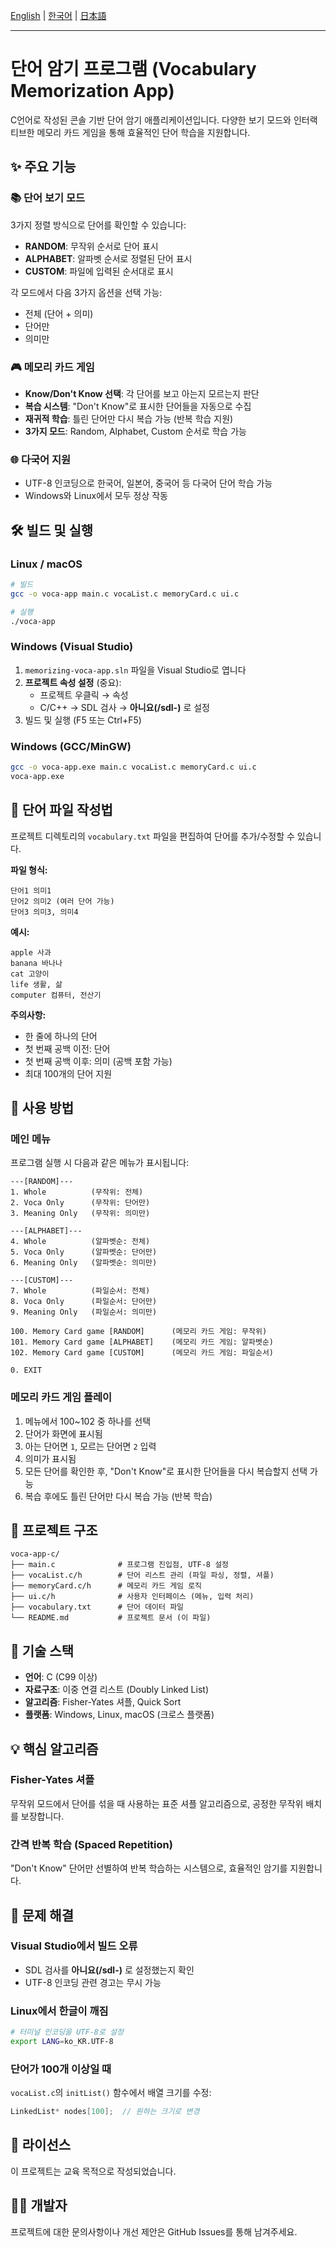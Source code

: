 [English](./README.md) | [한국어](./README.ko.md) | [日本語](./README.ja.md)

---

# 단어 암기 프로그램 (Vocabulary Memorization App)

C언어로 작성된 콘솔 기반 단어 암기 애플리케이션입니다. 다양한 보기 모드와 인터랙티브한 메모리 카드 게임을 통해 효율적인 단어 학습을 지원합니다.

## ✨ 주요 기능

### 📚 단어 보기 모드

3가지 정렬 방식으로 단어를 확인할 수 있습니다:

- **RANDOM**: 무작위 순서로 단어 표시
- **ALPHABET**: 알파벳 순서로 정렬된 단어 표시
- **CUSTOM**: 파일에 입력된 순서대로 표시

각 모드에서 다음 3가지 옵션을 선택 가능:

- 전체 (단어 + 의미)
- 단어만
- 의미만

### 🎮 메모리 카드 게임

- **Know/Don't Know 선택**: 각 단어를 보고 아는지 모르는지 판단
- **복습 시스템**: "Don't Know"로 표시한 단어들을 자동으로 수집
- **재귀적 학습**: 틀린 단어만 다시 복습 가능 (반복 학습 지원)
- **3가지 모드**: Random, Alphabet, Custom 순서로 학습 가능

### 🌐 다국어 지원

- UTF-8 인코딩으로 한국어, 일본어, 중국어 등 다국어 단어 학습 가능
- Windows와 Linux에서 모두 정상 작동

## 🛠️ 빌드 및 실행

### Linux / macOS

```bash
# 빌드
gcc -o voca-app main.c vocaList.c memoryCard.c ui.c

# 실행
./voca-app
```

### Windows (Visual Studio)

1. `memorizing-voca-app.sln` 파일을 Visual Studio로 엽니다
2. **프로젝트 속성 설정** (중요):
   - 프로젝트 우클릭 → 속성
   - C/C++ → SDL 검사 → **아니요(/sdl-)** 로 설정
3. 빌드 및 실행 (F5 또는 Ctrl+F5)

### Windows (GCC/MinGW)

```bash
gcc -o voca-app.exe main.c vocaList.c memoryCard.c ui.c
voca-app.exe
```

## 📝 단어 파일 작성법

프로젝트 디렉토리의 `vocabulary.txt` 파일을 편집하여 단어를 추가/수정할 수 있습니다.

**파일 형식:**

```
단어1 의미1
단어2 의미2 (여러 단어 가능)
단어3 의미3, 의미4
```

**예시:**

```
apple 사과
banana 바나나
cat 고양이
life 생활, 삶
computer 컴퓨터, 전산기
```

**주의사항:**

- 한 줄에 하나의 단어
- 첫 번째 공백 이전: 단어
- 첫 번째 공백 이후: 의미 (공백 포함 가능)
- 최대 100개의 단어 지원

## 🎯 사용 방법

### 메인 메뉴

프로그램 실행 시 다음과 같은 메뉴가 표시됩니다:

```
---[RANDOM]---
1. Whole          (무작위: 전체)
2. Voca Only      (무작위: 단어만)
3. Meaning Only   (무작위: 의미만)

---[ALPHABET]---
4. Whole          (알파벳순: 전체)
5. Voca Only      (알파벳순: 단어만)
6. Meaning Only   (알파벳순: 의미만)

---[CUSTOM]---
7. Whole          (파일순서: 전체)
8. Voca Only      (파일순서: 단어만)
9. Meaning Only   (파일순서: 의미만)

100. Memory Card game [RANDOM]      (메모리 카드 게임: 무작위)
101. Memory Card game [ALPHABET]    (메모리 카드 게임: 알파벳순)
102. Memory Card game [CUSTOM]      (메모리 카드 게임: 파일순서)

0. EXIT
```

### 메모리 카드 게임 플레이

1. 메뉴에서 100~102 중 하나를 선택
2. 단어가 화면에 표시됨
3. 아는 단어면 `1`, 모르는 단어면 `2` 입력
4. 의미가 표시됨
5. 모든 단어를 확인한 후, "Don't Know"로 표시한 단어들을 다시 복습할지 선택 가능
6. 복습 후에도 틀린 단어만 다시 복습 가능 (반복 학습)

## 📂 프로젝트 구조

```
voca-app-c/
├── main.c              # 프로그램 진입점, UTF-8 설정
├── vocaList.c/h        # 단어 리스트 관리 (파일 파싱, 정렬, 셔플)
├── memoryCard.c/h      # 메모리 카드 게임 로직
├── ui.c/h              # 사용자 인터페이스 (메뉴, 입력 처리)
├── vocabulary.txt      # 단어 데이터 파일
└── README.md           # 프로젝트 문서 (이 파일)
```

## 🔧 기술 스택

- **언어**: C (C99 이상)
- **자료구조**: 이중 연결 리스트 (Doubly Linked List)
- **알고리즘**: Fisher-Yates 셔플, Quick Sort
- **플랫폼**: Windows, Linux, macOS (크로스 플랫폼)

## 💡 핵심 알고리즘

### Fisher-Yates 셔플

무작위 모드에서 단어를 섞을 때 사용하는 표준 셔플 알고리즘으로, 공정한 무작위 배치를 보장합니다.

### 간격 반복 학습 (Spaced Repetition)

"Don't Know" 단어만 선별하여 반복 학습하는 시스템으로, 효율적인 암기를 지원합니다.

## 🐛 문제 해결

### Visual Studio에서 빌드 오류

- SDL 검사를 **아니요(/sdl-)** 로 설정했는지 확인
- UTF-8 인코딩 관련 경고는 무시 가능

### Linux에서 한글이 깨짐

```bash
# 터미널 인코딩을 UTF-8로 설정
export LANG=ko_KR.UTF-8
```

### 단어가 100개 이상일 때

`vocaList.c`의 `initList()` 함수에서 배열 크기를 수정:

```c
LinkedList* nodes[100];  // 원하는 크기로 변경
```

## 📄 라이선스

이 프로젝트는 교육 목적으로 작성되었습니다.

## 👨‍💻 개발자

프로젝트에 대한 문의사항이나 개선 제안은 GitHub Issues를 통해 남겨주세요.
